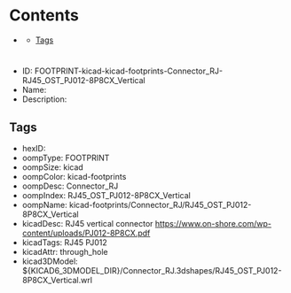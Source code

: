



Contents
========

* [](#)
	* [Tags](#tags)

# 

- ID: FOOTPRINT-kicad-kicad-footprints-Connector_RJ-RJ45_OST_PJ012-8P8CX_Vertical
- Name: 
- Description: 

## Tags

- hexID: 
- oompType: FOOTPRINT
- oompSize: kicad
- oompColor: kicad-footprints
- oompDesc: Connector_RJ
- oompIndex: RJ45_OST_PJ012-8P8CX_Vertical
- oompName: kicad-footprints/Connector_RJ/RJ45_OST_PJ012-8P8CX_Vertical
- kicadDesc: RJ45 vertical connector https://www.on-shore.com/wp-content/uploads/PJ012-8P8CX.pdf
- kicadTags: RJ45 PJ012
- kicadAttr: through_hole
- kicad3DModel: ${KICAD6_3DMODEL_DIR}/Connector_RJ.3dshapes/RJ45_OST_PJ012-8P8CX_Vertical.wrl
